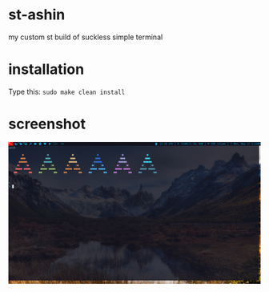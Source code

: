# st-ashin
my custom st build of suckless simple terminal

# installation

Type this:
  `sudo make clean install`

# screenshot

![st screenshot](st.png)
